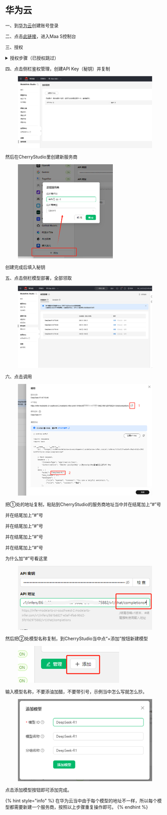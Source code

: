 # 华为云

一、到[华为云](https://auth.huaweicloud.com/authui/login)创建账号登录

二、点击[此链接](https://console.huaweicloud.com/modelarts/?region=cn-southwest-2#/model-studio/homepage)，进入Maa S控制台

三、授权

<details>

<summary>授权步骤（已授权跳过）</summary>

1. 进入(二)的连接页面后，根据提示进入授权页面(点击IAM子用户→新增委托→普通用户)

![](<../../.gitbook/assets/image (49).png>)

2. 点击创建后重新返回(二)处链接页面
3. 会提示访问权限不足，点击提示里的"点击此处"
4. 追加已有授权并确定

![](<../../.gitbook/assets/image (50).png>)

&#x20;注意：该方法适用于小白，不用看过多内容，只需要根据提示点击，如果你可以一次性授权成功按照自己的方式来即可。

</details>

四、点击侧栏鉴权管理，创建API Key（秘钥）并复制

<figure><img src="../../.gitbook/assets/微信截图_20250214034650.png" alt=""><figcaption></figcaption></figure>

然后在CherryStudio里创建新服务商

<figure><img src="../../.gitbook/assets/image.png" alt="" width="300"><figcaption></figcaption></figure>

创建完成后填入秘钥



五、点击侧栏模型部署，全部领取

<figure><img src="../../.gitbook/assets/微信截图_20250214034751.png" alt=""><figcaption></figcaption></figure>

六、点击调用

<figure><img src="../../.gitbook/assets/image (1).png" alt=""><figcaption></figcaption></figure>

把①处的地址复制，粘贴到CherryStudio的服务商地址当中并在结尾加上“#”号

并在结尾加上“#”号

并在结尾加上“#”号

并在结尾加上“#”号

并在结尾加上“#”号

为什么加“#”号看这里

<figure><img src="../../.gitbook/assets/image (2).png" alt=""><figcaption></figcaption></figure>

然后把②处模型名称复制，到CherryStudio当中点“+添加”按钮新建模型

<figure><img src="../../.gitbook/assets/image (4).png" alt=""><figcaption></figcaption></figure>

输入模型名称，不要添油加醋，不要带引号，示例当中怎么写就怎么抄。

<figure><img src="../../.gitbook/assets/image (3).png" alt=""><figcaption></figcaption></figure>

点击添加模型按钮即可添加完成。

{% hint style="info" %}
在华为云当中由于每个模型的地址不一样，所以每个模型都需要新建一个服务商，按照以上步骤重复操作即可。
{% endhint %}

